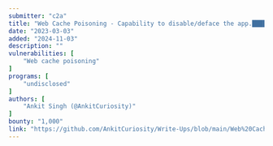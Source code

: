 ```yaml
---
submitter: "c2a"
title: "Web Cache Poisoning - Capability to disable/deface the app.██████████.com (A tale of poisoning through the layers of caching)"
date: "2023-03-03"
added: "2024-11-03"
description: ""
vulnerabilities: [
    "Web cache poisoning"
]
programs: [
    "undisclosed"
]
authors: [
    "Ankit Singh (@AnkitCuriosity)"
]
bounty: "1,000"
link: "https://github.com/AnkitCuriosity/Write-Ups/blob/main/Web%20Cache%20Poisoning%20-%20Capability%20to%20disable%E2%88%95deface%20the%20app.vulnerable.com%20(A%20tale%20of%20poisoning%20through%20the%20layers%20of%20caching).md"
---
```




